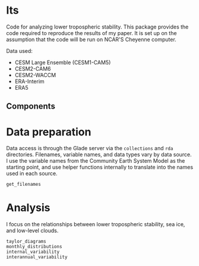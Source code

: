 # lts
Code for analyzing lower tropospheric stability. This package provides the code required to reproduce the results of my paper. It is set up on the assumption that the code will be run on NCAR'S Cheyenne computer.

Data used:
* CESM Large Ensemble (CESM1-CAM5)
* CESM2-CAM6
* CESM2-WACCM
* ERA-Interim
* ERA5

## Components
# Data preparation
Data access is through the Glade server via the `collections` and `rda` directories. Filenames, variable names, and data types vary by data source. I use the variable names from the Community Earth System Model as the starting point, and use helper functions internally to translate into the names used in each source. 

`get_filenames`

# Analysis
I focus on the relationships between lower tropospheric stability, sea ice, and low-level clouds. 

`taylor_diagrams`  
`monthly_distributions`  
`internal_variability`  
`interannual_variability`  

